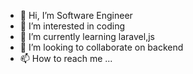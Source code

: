 - 👋 Hi, I’m Software Engineer
- 👀 I’m interested in coding
- 🌱 I’m currently learning laravel,js
- 💞️ I’m looking to collaborate on backend
- 📫 How to reach me ...

<!---
siam786/siam786 is a ✨ special ✨ repository because its `README.md` (this file) appears on your GitHub profile.
You can click the Preview link to take a look at your changes.
--->

